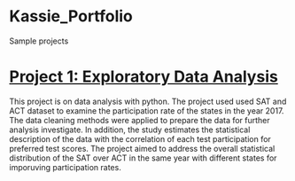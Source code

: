# Kassie_Portfolio
Sample projects
# [Project 1: Exploratory Data Analysis](https://github.com/betsega/Data_Science_with_Python_Projects)

This project is on data analysis with python. The project used used SAT and ACT dataset to examine the participation rate of the states in the year 2017.
The data cleaning methods were applied to prepare the data for further analysis investigate. 
In addition, the study estimates the statistical description of the data with the correlation of each test participation for preferred test scores.
The project aimed to address the overall statistical distribution of the SAT over ACT in the same year with different states for imporuving participation rates.
